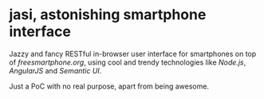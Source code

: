jasi, astonishing smartphone interface
====

Jazzy and fancy RESTful in-browser user interface for smartphones on top of *freesmartphone.org*, using cool and trendy technologies like *Node.js*, *AngularJS* and *Semantic UI*.

Just a PoC with no real purpose, apart from being awesome.
